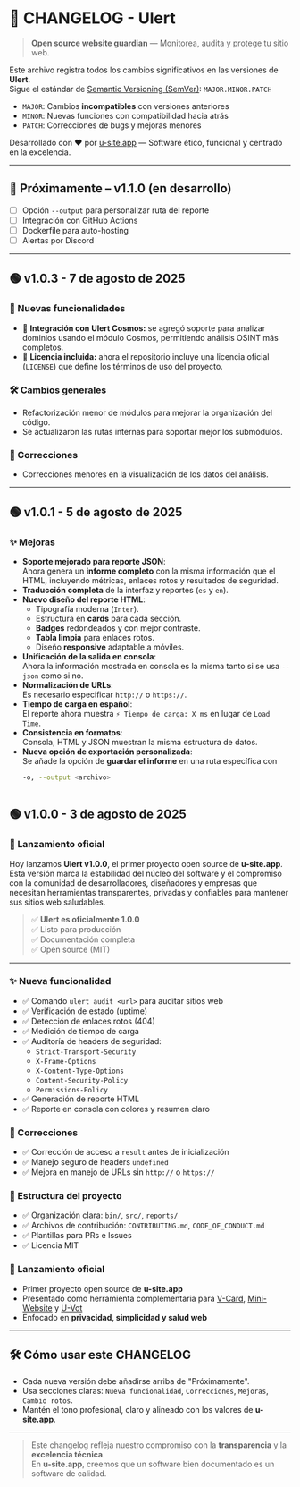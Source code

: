 # 📜 CHANGELOG - Ulert

> **Open source website guardian** — Monitorea, audita y protege tu sitio web.

Este archivo registra todos los cambios significativos en las versiones de **Ulert**.  
Sigue el estándar de [Semantic Versioning (SemVer)](https://semver.org): `MAJOR.MINOR.PATCH`  
- `MAJOR`: Cambios **incompatibles** con versiones anteriores  
- `MINOR`: Nuevas funciones con compatibilidad hacia atrás  
- `PATCH`: Correcciones de bugs y mejoras menores  

Desarrollado con ❤️ por [u-site.app](https://u-site.app) — Software ético, funcional y centrado en la excelencia.

---

## 🚀 Próximamente – v1.1.0 (en desarrollo)

- [ ] Opción `--output` para personalizar ruta del reporte
- [ ] Integración con GitHub Actions
- [ ] Dockerfile para auto-hosting
- [ ] Alertas por Discord

---
## 🟢 v1.0.3 - 7 de agosto de 2025

### 🚀 Nuevas funcionalidades
- 🔭 **Integración con Ulert Cosmos:** se agregó soporte para analizar dominios usando el módulo Cosmos, permitiendo análisis OSINT más completos.
- 📄 **Licencia incluida:** ahora el repositorio incluye una licencia oficial (`LICENSE`) que define los términos de uso del proyecto.

### 🛠️ Cambios generales
- Refactorización menor de módulos para mejorar la organización del código.
- Se actualizaron las rutas internas para soportar mejor los submódulos.

### 🐛 Correcciones
- Correcciones menores en la visualización de los datos del análisis.

---

## 🟢 v1.0.1 - 5 de agosto de 2025

### ✨ Mejoras

- **Soporte mejorado para reporte JSON**:  
  Ahora genera un **informe completo** con la misma información que el HTML, incluyendo métricas, enlaces rotos y resultados de seguridad.
- **Traducción completa** de la interfaz y reportes (`es` y `en`).
- **Nuevo diseño del reporte HTML**:
  - Tipografía moderna (`Inter`).
  - Estructura en **cards** para cada sección.
  - **Badges** redondeados y con mejor contraste.
  - **Tabla limpia** para enlaces rotos.
  - Diseño **responsive** adaptable a móviles.
- **Unificación de la salida en consola**:  
  Ahora la información mostrada en consola es la misma tanto si se usa `--json` como si no.
- **Normalización de URLs**:  
  Es necesario especificar `http://` o `https://`.
- **Tiempo de carga en español**:  
  El reporte ahora muestra `⚡ Tiempo de carga: X ms` en lugar de `Load Time`.
- **Consistencia en formatos**:  
  Consola, HTML y JSON muestran la misma estructura de datos.
- **Nueva opción de exportación personalizada**:  
  Se añade la opción de **guardar el informe** en una ruta específica con  
  ```bash
  -o, --output <archivo>



## 🟢 v1.0.0 - 3 de agosto de 2025

### 🚀 Lanzamiento oficial

Hoy lanzamos **Ulert v1.0.0**, el primer proyecto open source de **u-site.app**.  
Esta versión marca la estabilidad del núcleo del software y el compromiso con la comunidad de desarrolladores, diseñadores y empresas que necesitan herramientas transparentes, privadas y confiables para mantener sus sitios web saludables.

> ✅ **Ulert es oficialmente 1.0.0**  
> ✅ Listo para producción  
> ✅ Documentación completa  
> ✅ Open source (MIT)

---


### ✨ Nueva funcionalidad
- ✅ Comando `ulert audit <url>` para auditar sitios web
- ✅ Verificación de estado (uptime)
- ✅ Detección de enlaces rotos (404)
- ✅ Medición de tiempo de carga
- ✅ Auditoría de headers de seguridad:
  - `Strict-Transport-Security`
  - `X-Frame-Options`
  - `X-Content-Type-Options`
  - `Content-Security-Policy`
  - `Permissions-Policy`
- ✅ Generación de reporte HTML
- ✅ Reporte en consola con colores y resumen claro

### 🐞 Correcciones
- ✅ Corrección de acceso a `result` antes de inicialización
- ✅ Manejo seguro de headers `undefined`
- ✅ Mejora en manejo de URLs sin `http://` o `https://`

### 📁 Estructura del proyecto
- ✅ Organización clara: `bin/`, `src/`, `reports/`
- ✅ Archivos de contribución: `CONTRIBUTING.md`, `CODE_OF_CONDUCT.md`
- ✅ Plantillas para PRs e Issues
- ✅ Licencia MIT

### 📣 Lanzamiento oficial
- Primer proyecto open source de **u-site.app**
- Presentado como herramienta complementaria para [V-Card](https://u-site.app), [Mini-Website](https://u-site.app) y [U-Vot](https://u-site.app)
- Enfocado en **privacidad, simplicidad y salud web**

---

## 🛠️ Cómo usar este CHANGELOG

- Cada nueva versión debe añadirse arriba de "Próximamente".
- Usa secciones claras: `Nueva funcionalidad`, `Correcciones`, `Mejoras`, `Cambio rotos`.
- Mantén el tono profesional, claro y alineado con los valores de **u-site.app**.

---

> Este changelog refleja nuestro compromiso con la **transparencia** y la **excelencia técnica**.  
> En **u-site.app**, creemos que un software bien documentado es un software de calidad.
